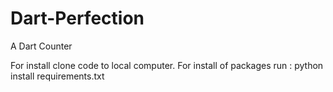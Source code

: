 # Dart-Perfection
A Dart Counter

For install clone code to local computer.
For install of packages run : python install requirements.txt